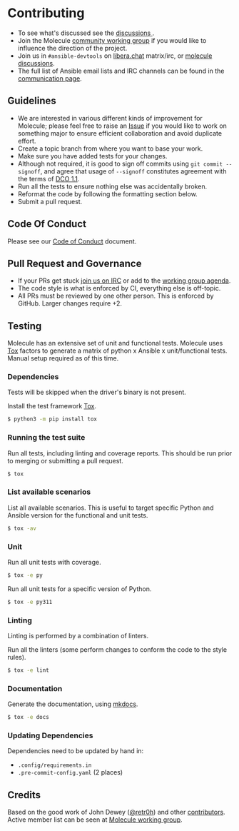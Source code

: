# Contributing

- To see what's discussed see the [discussions
  ](https://github.com/ansible-community/molecule/discussions).
- Join the Molecule [community working
  group](https://github.com/ansible/community/wiki/molecule) if you
  would like to influence the direction of the project.
- Join us in `#ansible-devtools` on
  [libera.chat](https://web.libera.chat/?channel=#ansible-molecule) matrix/irc,
  or [molecule discussions](https://github.com/ansible-community/molecule/discussions).
- The full list of Ansible email lists and IRC channels can be found in
  the [communication
  page](https://docs.ansible.com/ansible/latest/community/communication.html).

## Guidelines

- We are interested in various different kinds of improvement for
  Molecule; please feel free to raise an
  [Issue](https://github.com/ansible-community/molecule/issues/new/choose)
  if you would like to work on something major to ensure efficient
  collaboration and avoid duplicate effort.
- Create a topic branch from where you want to base your work.
- Make sure you have added tests for your changes.
- Although not required, it is good to sign off commits using
  `git commit --signoff`, and agree that usage of `--signoff`
  constitutes agreement with the terms of [DCO
  1.1](https://github.com/ansible-community/molecule/blob/main/DCO_1_1.md).
- Run all the tests to ensure nothing else was accidentally broken.
- Reformat the code by following the formatting section below.
- Submit a pull request.

## Code Of Conduct

Please see our [Code of
Conduct](https://github.com/ansible-community/molecule/blob/main/.github/CODE_OF_CONDUCT.md)
document.

## Pull Request and Governance

- If your PRs get stuck [join us on
  IRC](https://github.com/ansible/community/wiki/Molecule#join-the-discussion)
  or add to the [working group
  agenda](https://github.com/ansible/community/wiki/Molecule#meetings).
- The code style is what is enforced by CI, everything else is
  off-topic.
- All PRs must be reviewed by one other person. This is enforced by
  GitHub. Larger changes require +2.

## Testing

Molecule has an extensive set of unit and functional tests. Molecule
uses [Tox](https://tox.wiki/en/latest/) factors to generate a
matrix of python x Ansible x unit/functional tests. Manual setup
required as of this time.

### Dependencies

Tests will be skipped when the driver's binary is not present.

Install the test framework [Tox](https://tox.wiki/en/latest/).

```bash
$ python3 -m pip install tox
```

### Running the test suite

Run all tests, including linting and coverage reports. This should be
run prior to merging or submitting a pull request.

```bash
$ tox
```

### List available scenarios

List all available scenarios. This is useful to target specific Python
and Ansible version for the functional and unit tests.

```bash
$ tox -av
```

### Unit

Run all unit tests with coverage.

```bash
$ tox -e py
```

Run all unit tests for a specific version of Python.

```bash
$ tox -e py311
```

### Linting

Linting is performed by a combination of linters.

Run all the linters (some perform changes to conform the code to the
style rules).

```bash
$ tox -e lint
```

### Documentation

Generate the documentation, using [mkdocs](https://www.mkdocs.org/).

```bash
$ tox -e docs
```

### Updating Dependencies

Dependencies need to be updated by hand in:

- `.config/requirements.in`
- `.pre-commit-config.yaml` (2 places)

## Credits

Based on the good work of John Dewey
([\@retr0h](https://github.com/retr0h)) and other
[contributors](https://github.com/ansible-community/molecule/graphs/contributors).
Active member list can be seen at [Molecule working
group](https://github.com/ansible/community/wiki/Molecule).
